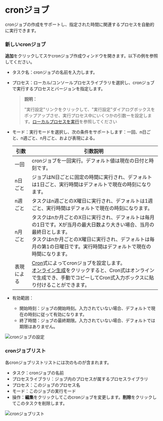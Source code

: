 # cronジョブ

cronジョブの作成をサポートし、指定された時間に関連するプロセスを自動的に実行できます。

### 新しいcronジョブ
**追加**をクリックしてスケcronジョブ作成ウィンドウを開きます。以下の例を参照してください。
-  タスク名：cronジョブの名前を入力します。
-  プロセス：ローカル/コンソールプロセスライブラリを選択し、cronジョブで実行するプロセスとバージョンを指定します。
    > **説明：**
    >
    >"実行設定"リンクをクリックして、"実行設定"ダイアログボックスをポップアップさせ、実行プロセス中にいくつかの引数ーを設定します。[ローカルプロセスを実行](Robot/../localworkflow.md)を参照してください

- モード：実行モードを選択し、次の条件をサポートします：一回、n日ごと、n週ごと、n月ごと、および表現による。

    | 引数 | 引数説明 |
   | -------- | ------------------------------------------------------------ |
    | 一回 | cronジョブを一回実行。デフォルト値は現在の日付と時刻です。 |
    | n日ごと | ジョブはN日ごとに固定の時間に実行され、デフォルトは1日ごと、実行時間はデフォルトで現在の時刻になります。 |
    | n週ごと | タスクはn週ごとのX曜日に実行され、デフォルトは1週ごと、実行時間はデフォルトで現在の時刻になります。 |
    | n月ごと | タスクはnか月ごとのX日に実行され、デフォルトは毎月の1日です。Xが当月の最大日数より大きい場合、当月の最終日とします。 </br> タスクはnか月ごとのX曜日に実行され、デフォルトは毎月の第1の日曜日です。実行時間はデフォルトで現在の時間になります。 |
    | 表現による | [Cron](https://baike.baidu.com/item/cron/10952601?fr=aladdin)式によってcronジョブを設定します。 </br> [オンライン生成](https://console.encoo.com/lib/cron/index.html)をクリックすると、Cron式はオンラインで生成でき、手動でコピーしてCron式入力ボックスに貼り付けることができます。 |

- 有効範囲：
   - 開始時刻：ジョブの開始時刻。入力されていない場合、デフォルトで現在の時刻に従って有効になります。
   - 終了時間：ジョブの最終期限。入力されていない場合、デフォルトでは期限はありません。

![cronジョブの設定](https://docimages.blob.core.chinacloudapi.cn/images/Robot/cronjob20201201.png)


### cronジョブリスト
各cronジョブリストリストには次のものが含まれます。
- タスク：cronジョブの名前
- プロセスライブラリ：ジョブ内のプロセスが属するプロセスライブラリ
- プロセス：このジョブのプロセス名
- モード：このジョブの実行モード
- 操作：**編集**をクリックしてこのcronジョブを変更します。**削除**をクリックしてこのタスクを削除します。

![cronジョブリスト](https://docimages.blob.core.chinacloudapi.cn/images/Robot/Robot-CronJob-1.png)

